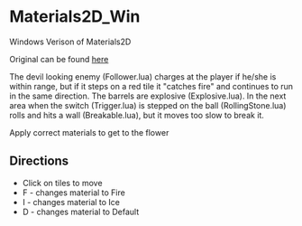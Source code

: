 # Materials2D_Win
Windows Verison of Materials2D

Original can be found [here](https://github.com/inzombiak/Material2D)

The devil looking enemy (Follower.lua) charges at the player if he/she is within range,
but if it steps on a red tile it "catches fire" and continues to run in the same direction. 
The barrels are explosive (Explosive.lua). In the next area when the switch (Trigger.lua) 
is stepped on the ball (RollingStone.lua) rolls and hits a wall (Breakable.lua), but it moves too slow to break it.

Apply correct materials to get to the flower

## Directions
 * Click on tiles to move
 * F - changes material to Fire
 * I - changes material to Ice
 * D - changes material to Default
